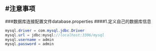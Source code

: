 

#注意事项
-----

###数据库连接配置文件database.properties
####1.定义自己的数据库信息
```java
mysql.driver = com.mysql.jdbc.Driver
mysql.url = jdbc:mysql://localhost:3306/mysql
mysql.username = admin
mysql.password = admin
```